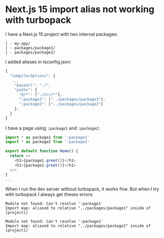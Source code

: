 # Next.js 15 import alias not working with turbopack

I have a Next.js 15 project with two internal packages:
```
| - my-app/
| - packages/package1/
| - packages/package2/
```
I added aliases in tsconfig.json:
```js
{
  "compilerOptions": {
   ...
    "baseUrl": "./",
    "paths": {
      "@/*": ["./src/*"],
      ":package1": ["../packages/package1"],
      ":package2": ["../packages/package2"]
    },
  }
}
```
I have a page using `:package1` and `:package2`:
```js
import * as package1 from ':package1'
import * as package2 from ':package2'

export default function Home() {
  return <>
    <h1>{package1.greet()}</h1>
    <h1>{package2.greet()}</h1>
  </>
}
...
```

When I run the dev server without turbopack, it works fine. But when I try with turbopack I always get theses errors:
```
Module not found: Can't resolve ':package1'
Import map: aliased to relative "../packages/package1" inside of [project]/

Module not found: Can't resolve ':package2'
Import map: aliased to relative "../packages/package2" inside of [project]/
```
